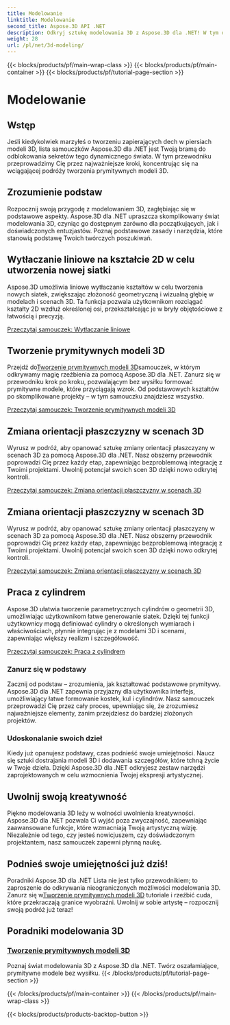 ```yaml
---
title: Modelowanie
linktitle: Modelowanie
second_title: Aspose.3D API .NET
description: Odkryj sztukę modelowania 3D z Aspose.3D dla .NET! W tym obszernym samouczku z łatwością twórz urzekające prymitywne modele. Uwolnij swoją kreatywność już dziś.
weight: 28
url: /pl/net/3d-modeling/
---
```


{{< blocks/products/pf/main-wrap-class >}}
{{< blocks/products/pf/main-container >}}
{{< blocks/products/pf/tutorial-page-section >}}

# Modelowanie


## Wstęp

Jeśli kiedykolwiek marzyłeś o tworzeniu zapierających dech w piersiach modeli 3D, lista samouczków Aspose.3D dla .NET jest Twoją bramą do odblokowania sekretów tego dynamicznego świata. W tym przewodniku przeprowadzimy Cię przez najważniejsze kroki, koncentrując się na wciągającej podróży tworzenia prymitywnych modeli 3D.

## Zrozumienie podstaw

Rozpocznij swoją przygodę z modelowaniem 3D, zagłębiając się w podstawowe aspekty. Aspose.3D dla .NET upraszcza skomplikowany świat modelowania 3D, czyniąc go dostępnym zarówno dla początkujących, jak i doświadczonych entuzjastów. Poznaj podstawowe zasady i narzędzia, które stanowią podstawę Twoich twórczych poszukiwań.

## Wytłaczanie liniowe na kształcie 2D w celu utworzenia nowej siatki

Aspose.3D umożliwia liniowe wytłaczanie kształtów w celu tworzenia nowych siatek, zwiększając złożoność geometryczną i wizualną głębię w modelach i scenach 3D. Ta funkcja pozwala użytkownikom rozciągać kształty 2D wzdłuż określonej osi, przekształcając je w bryły objętościowe z łatwością i precyzją.

[Przeczytaj samouczek: Wytłaczanie liniowe](./linear-extrusion/)

## Tworzenie prymitywnych modeli 3D

 Przejdź do[Tworzenie prymitywnych modeli 3D](./primitive-3d-models/)samouczek, w którym odkrywamy magię rzeźbienia za pomocą Aspose.3D dla .NET. Zanurz się w przewodniku krok po kroku, pozwalającym bez wysiłku formować prymitywne modele, które przyciągają wzrok. Od podstawowych kształtów po skomplikowane projekty – w tym samouczku znajdziesz wszystko.

[Przeczytaj samouczek: Tworzenie prymitywnych modeli 3D](./primitive-3d-models/)

## Zmiana orientacji płaszczyzny w scenach 3D

Wyrusz w podróż, aby opanować sztukę zmiany orientacji płaszczyzny w scenach 3D za pomocą Aspose.3D dla .NET. Nasz obszerny przewodnik poprowadzi Cię przez każdy etap, zapewniając bezproblemową integrację z Twoimi projektami. Uwolnij potencjał swoich scen 3D dzięki nowo odkrytej kontroli.

[Przeczytaj samouczek: Zmiana orientacji płaszczyzny w scenach 3D](./change-plane-orientation/)

## Zmiana orientacji płaszczyzny w scenach 3D

Wyrusz w podróż, aby opanować sztukę zmiany orientacji płaszczyzny w scenach 3D za pomocą Aspose.3D dla .NET. Nasz obszerny przewodnik poprowadzi Cię przez każdy etap, zapewniając bezproblemową integrację z Twoimi projektami. Uwolnij potencjał swoich scen 3D dzięki nowo odkrytej kontroli.

[Przeczytaj samouczek: Zmiana orientacji płaszczyzny w scenach 3D](./change-plane-orientation/)


## Praca z cylindrem

Aspose.3D ułatwia tworzenie parametrycznych cylindrów o geometrii 3D, umożliwiając użytkownikom łatwe generowanie siatek. Dzięki tej funkcji użytkownicy mogą definiować cylindry o określonych wymiarach i właściwościach, płynnie integrując je z modelami 3D i scenami, zapewniając większy realizm i szczegółowość.

[Przeczytaj samouczek: Praca z cylindrem](./working-with-cylinder/)



### Zanurz się w podstawy

Zacznij od podstaw – zrozumienia, jak kształtować podstawowe prymitywy. Aspose.3D dla .NET zapewnia przyjazny dla użytkownika interfejs, umożliwiający łatwe formowanie kostek, kul i cylindrów. Nasz samouczek przeprowadzi Cię przez cały proces, upewniając się, że zrozumiesz najważniejsze elementy, zanim przejdziesz do bardziej złożonych projektów.

### Udoskonalanie swoich dzieł

Kiedy już opanujesz podstawy, czas podnieść swoje umiejętności. Naucz się sztuki dostrajania modeli 3D i dodawania szczegółów, które tchną życie w Twoje dzieła. Dzięki Aspose.3D dla .NET odkryjesz zestaw narzędzi zaprojektowanych w celu wzmocnienia Twojej ekspresji artystycznej.

## Uwolnij swoją kreatywność

Piękno modelowania 3D leży w wolności uwolnienia kreatywności. Aspose.3D dla .NET pozwala Ci wyjść poza zwyczajność, zapewniając zaawansowane funkcje, które wzmacniają Twoją artystyczną wizję. Niezależnie od tego, czy jesteś nowicjuszem, czy doświadczonym projektantem, nasz samouczek zapewni płynną naukę.

## Podnieś swoje umiejętności już dziś!

 Poradniki Aspose.3D dla .NET Lista nie jest tylko przewodnikiem; to zaproszenie do odkrywania nieograniczonych możliwości modelowania 3D. Zanurz się w[Tworzenie prymitywnych modeli 3D](./primitive-3d-models/) tutoriale i rzeźbić cuda, które przekraczają granice wyobraźni. Uwolnij w sobie artystę – rozpocznij swoją podróż już teraz!
## Poradniki modelowania 3D
### [Tworzenie prymitywnych modeli 3D](./primitive-3d-models/)
Poznaj świat modelowania 3D z Aspose.3D dla .NET. Twórz oszałamiające, prymitywne modele bez wysiłku.
{{< /blocks/products/pf/tutorial-page-section >}}

{{< /blocks/products/pf/main-container >}}
{{< /blocks/products/pf/main-wrap-class >}}

{{< blocks/products/products-backtop-button >}}
